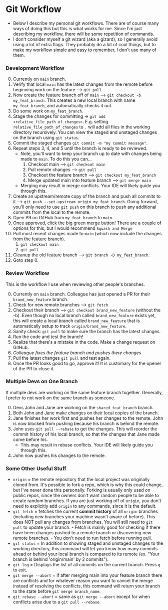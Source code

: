 # Git Workflow

- Below I describe my personal git workflows. There are of course many ways of doing this but this is what works for me. Since I'm just describing my workflow, there will be some repetition of commands.
- I don't consider myself a git wizard (aka a gizard), so I generally avoid using a lot of extra flags. They probably do a lot of cool things, but to make my workflow simple and easy to remember, I don't use many of them.

### Development Workflow

0. Currently on `main` branch.
1. Verify that local `main` has the latest changes from the remote before beginning work on the feature --> `git pull`.
2. Now create the feature branch off of `main` --> `git checkout -b my_feat_branch`. This creates a new local branch with name `my_feat_branch`, and automatically checks it out.
3. Do some work on `my_feat_branch`.
4. Stage the changes for committing -> `git add <relative_file_path_of_changes>`. E.g. setting `relative_file_path_of_changes` to `.` will add all files in the working directory recursively. You can view the staged and unstaged changes on the branch using `git status`.
5. Commit the staged changes `git commit -m "my commit message"`.
6. Repeat steps 3, 4, and 5 until the branch is ready to be reviewed.
   - Note, you'll want to keep your branch up to date with changes being made to `main`. To do this you can...
     1. Checkout main --> `git checkout main`
     2. Pull remote changes --> `git pull`
     3. Checkout the feature branch --> `git checkout my_feat_branch`
     4. Merge updated main into feature branch --> `git merge main`
   - Merging may result in merge conflicts. Your IDE will likely guide you through this.
7. Create an upstream/remote copy of the branch and push all commits to it --> `git push --set-upstream origin my_feat_branch`. Going forward, you'll only need to use `git push` on this branch to push any additional commits from the local to the remote.
8. Open PR on GitHub from `my_feat_branch` to `main`.
9. Once approved, click the big green merge button! There are a couple of options for this, but I would recommend `Squash and Merge`
10. Pull most recent changes made to `main` (which now include the changes from the feature branch).
    1. `git checkout main`
    2. `git pull`
11. Cleanup the old feature branch --> `git branch -D my_feat_branch`.
12. Goto step 0.

### Review Workflow

This is the workflow I use when reviewing other people's branches.

0. Currently on `main` branch. Colleague has just opened a PR for their `brand_new_feature` branch.
1. Check for new remote branches --> `git fetch`
2. Checkout their branch --> `git checkout brand_new_feature` (without the -b). Even though no local branch called `brand_new_feature` exists yet, this will create a local branch called `brand_new_feature` that is automatically setup to track `origin/brand_new_feature`.
3. Sanity check: `git pull` to make sure the branch has the latest changes.
4. Run the code and test the branch!
5. Realize that there's a mistake in the code. Make a change request on GitHub.
6. _Colleague fixes the feature branch and pushes there changes_
7. Pull the latest changes `git pull` and test again.
8. Once the PR looks good to go, approve it! It is customary for the opener of the PR to close it.

### Multiple Devs on One Branch

If multiple devs are working on the same feature branch together. Generally, I prefer to not work on the same branch as someone.

0. Devs John and Jane are working on the `shared_feat_branch` branch.
1. Both John and Jane make changes on their local copies of the branch.
2. Jane finishes her work first and pushes her changes to the remote. John is now blocked from pushing because his branch is behind the remote.
3. John uses `git pull --rebase` to get the changes. This will reorder the commit history of his local branch, so that the changes that Jane made come before his.
   - This may result in rebase conflicts. Your IDE will likely guide you through this.
4. John now pushes his changes to the remote.

### Some Other Useful Stuff

- `origin` = the remote repository that the local project was originally cloned from. It's possible to fork a repo, which is why this could change, but I've never done this personally. Forking is usually only used on public repos, since the owners don't want random people to be able to create random branches. If you are just working off of `origin`, you don't need to explicitly add `origin` to any commands, since it is the default.
- `git fetch` = fetches the current **commit history** of all `origin` branches (including new branches your machine wasn't aware of before). This does NOT pull any changes from branches. You will still need to `git pull` to update your branch. - Fetch is mainly good for checking if there have been changes pushed to a remote branch or discovering new remote branches. - You don't need to run fetch before running pull.
- `git status` = In addition to showing staged and unstaged changes to the working directory, this command will let you know how many commits ahead or behind your local branch is compared to its remote (ex. "Your branch is behind 'origin/main' by 2 commits").
- `git log` = Displays the list of all commits on the current branch. Press `q` to exit.
- `git merge --abort` = if after merging main into your feature branch there are conflicts and for whatever reason you want to cancel the merge instead of resolving the conflicts, this command will return your branch to the state before `git merge branch_name`.
- `git rebase --abort` = same as `git merge --abort` except for when conflicts arise due to a `git pull --rebase`.
